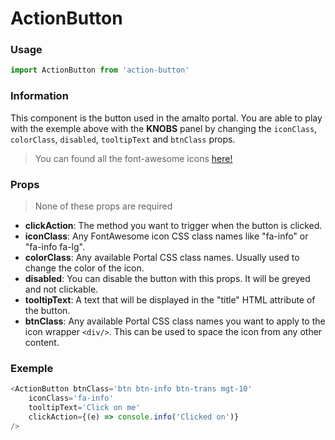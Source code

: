# ActionButton

<!-- STORY -->

### Usage
```javascript
import ActionButton from 'action-button'
```

### Information

This component is the button used in the amalto portal. You are able to play with the exemple above with the __KNOBS__ panel by changing the `iconClass`, `colorClass`, `disabled`, `tooltipText` and `btnClass` props.

> You can found all the font-awesome icons [here!](http://fontawesome.io/icons/)

### Props

> None of these props are required

- **clickAction**: The method you want to trigger when the button is clicked.
- **iconClass**: Any FontAwesome icon CSS class names like "fa-info" or "fa-info fa-lg".
- **colorClass**: Any available Portal CSS class names. Usually used to change the color of the icon.
- **disabled**: You can disable the button with this props. It will be greyed and not clickable.
- **tooltipText**: A text that will be displayed in the "title" HTML attribute of the button.
- **btnClass**: Any available Portal CSS class names you want to apply to the icon wrapper `<div/>`. This can be used to space the icon from any other content.

### Exemple
~~~js
<ActionButton btnClass='btn btn-info btn-trans mgt-10'
    iconClass='fa-info'
    tooltipText='Click on me'
    clickAction={(e) => console.info('Clicked on')}
/>
~~~